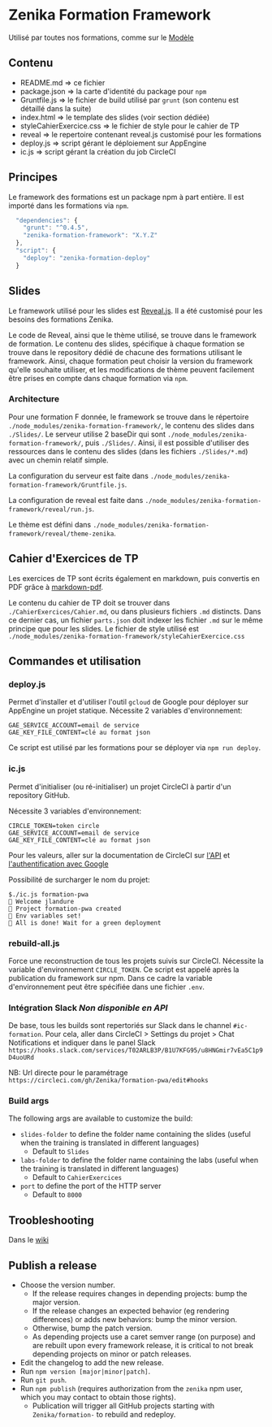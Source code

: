# Zenika Formation Framework

Utilisé par toutes nos formations, comme sur le [Modèle](https://github.com/Zenika/Formation--Modele)

## Contenu

- README.md => ce fichier
- package.json => la carte d'identité du package pour `npm`
- Gruntfile.js => le fichier de build utilisé par `grunt` (son contenu est détaillé dans la suite)
- index.html => le template des slides (voir section dédiée)
- styleCahierExercice.css => le fichier de style pour le cahier de TP
- reveal => le repertoire contenant reveal.js customisé pour les formations
- deploy.js => script gérant le déploiement sur AppEngine
- ic.js => script gérant la création du job CircleCI

## Principes

Le framework des formations est un package npm à part entière. Il est importé dans les formations via `npm`.
```javascript
  "dependencies": {
    "grunt": "^0.4.5",
    "zenika-formation-framework": "X.Y.Z"
  },
  "script": {
    "deploy": "zenika-formation-deploy"
  }
```

## Slides

Le framework utilisé pour les slides est [Reveal.js](https://github.com/hakimel/reveal.js).
 Il a été customisé pour les besoins des formations Zenika.

Le code de Reveal, ainsi que le thème utilisé, se trouve dans le framework de formation. Le contenu des slides, spécifique à chaque formation se trouve dans le repository dédié de chacune des formations utilisant le framework. Ainsi, chaque formation peut choisir la version du framework qu'elle souhaite utiliser, et les modifications de thème peuvent facilement être prises en compte dans chaque formation via `npm`.

### Architecture

Pour une formation F donnée, 
le framework se trouve dans le répertoire `./node_modules/zenika-formation-framework/`, le contenu des slides dans `./Slides/`. 
Le serveur utilise 2 baseDir qui sont `./node_modules/zenika-formation-framework/`, puis `./Slides/`.
Ainsi, il est possible d'utiliser des ressources dans le contenu des slides (dans les fichiers `./Slides/*.md`) avec un chemin relatif simple.

La configuration du serveur est faite dans `./node_modules/zenika-formation-framework/Gruntfile.js`.

La configuration de reveal est faite dans `./node_modules/zenika-formation-framework/reveal/run.js`.

Le thème est défini dans `./node_modules/zenika-formation-framework/reveal/theme-zenika`.

## Cahier d'Exercices de TP

Les exercices de TP sont écrits également en markdown, puis convertis en PDF grâce à [markdown-pdf](https://github.com/alanshaw/markdown-pdf).

Le contenu du cahier de TP doit se trouver dans `./CahierExercices/Cahier.md`, ou dans plusieurs fichiers `.md` distincts. Dans ce dernier cas, un fichier `parts.json` doit indexer les fichier `.md` sur le même principe que pour les slides.
Le fichier de style utilisé est `./node_modules/zenika-formation-framework/styleCahierExercice.css`

## Commandes et utilisation

### deploy.js

Permet d'installer et d'utiliser l'outil `gcloud` de Google pour déployer sur AppEngine un projet statique.
Nécessite 2 variables d'environnement:
```
GAE_SERVICE_ACCOUNT=email de service
GAE_KEY_FILE_CONTENT=clé au format json
```

Ce script est utilisé par les formations pour se déployer via `npm run deploy`.

### ic.js

Permet d'initialiser (ou ré-initialiser) un projet CircleCI à partir d'un repository GitHub.

Nécessite 3 variables d'environnement:
```
CIRCLE_TOKEN=token circle
GAE_SERVICE_ACCOUNT=email de service
GAE_KEY_FILE_CONTENT=clé au format json
```
Pour les valeurs, aller sur la documentation de CircleCI sur [l'API](https://circleci.com/docs/api/#getting-started) et [l'authentification avec Google](https://circleci.com/docs/google-auth/)

Possibilité de surcharger le nom du projet:
```
$./ic.js formation-pwa
👷 Welcome jlandure
🚧 Project formation-pwa created
🔧 Env variables set!
💚 All is done! Wait for a green deployment
```

### rebuild-all.js

Force une reconstruction de tous les projets suivis sur CircleCI. Nécessite la variable d'environnement `CIRCLE_TOKEN`. Ce script est appelé après la publication du framework sur npm. Dans ce cadre la variable d'environnement peut être spécifiée dans une fichier `.env`.

### Intégration Slack _Non disponible en API_

De base, tous les builds sont repertoriés sur Slack dans le channel `#ic-formation`.
Pour cela, aller dans CircleCI > Settings du projet > Chat Notifications et indiquer dans le panel Slack `https://hooks.slack.com/services/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`

NB: Url directe pour le paramétrage `https://circleci.com/gh/Zenika/formation-pwa/edit#hooks`

### Build args

The following args are available to customize the build:
- `slides-folder` to define the folder name containing the slides (useful when the training is translated in different languages)
  - Default to `Slides`
- `labs-folder` to define the folder name containing the labs (useful when the training is translated in different languages)
  - Default to `CahierExercices`
- `port` to define the port of the HTTP server
  - Default to `8000`
  
## Troobleshooting

Dans le [wiki](https://github.com/Zenika/zenika-formation-framework/wiki/Troubleshooting)

## Publish a release

- Choose the version number.
  - If the release requires changes in depending projects: bump the major version.
  - If the release changes an expected behavior (eg rendering differences) or adds new behaviors: bump the minor version.
  - Otherwise, bump the patch version.
  - As depending projects use a caret semver range (on purpose) and are rebuilt upon every framework release, it is critical to not break depending projects on minor or patch releases.
- Edit the changelog to add the new release.
- Run `npm version [major|minor|patch]`.
- Run `git push`.
- Run `npm publish` (requires authorization from the `zenika` npm user, which you may contact to obtain those rights).
  - Publication will trigger all GitHub projects starting with `Zenika/formation-` to rebuild and redeploy.
